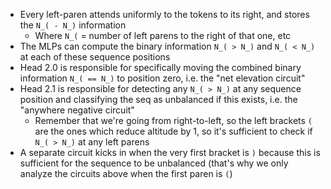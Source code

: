- Every left-paren attends uniformly to the tokens to its right, and stores the `N_( - N_)` information
	- Where `N_(` = number of left parens to the right of that one, etc
- The MLPs can compute the binary information `N_( > N_)` and `N_( < N_)` at each of these sequence positions 
- Head 2.0 is responsible for specifically moving the combined binary information `N_( == N_)` to position zero, i.e. the "net elevation circuit"
- Head 2.1 is responsible for detecting any `N_( > N_)` at any sequence position and classifying the seq as unbalanced if this exists, i.e. the "anywhere negative circuit"
  	- Remember that we're going from right-to-left, so the left brackets `(` are the ones which reduce altitude by 1, so it's sufficient to check if `N_( > N_)` at any left parens
- A separate circuit kicks in when the very first bracket is `)` because this is sufficient for the sequence to be unbalanced (that's why we only analyze the circuits above when the first paren is `(`)
